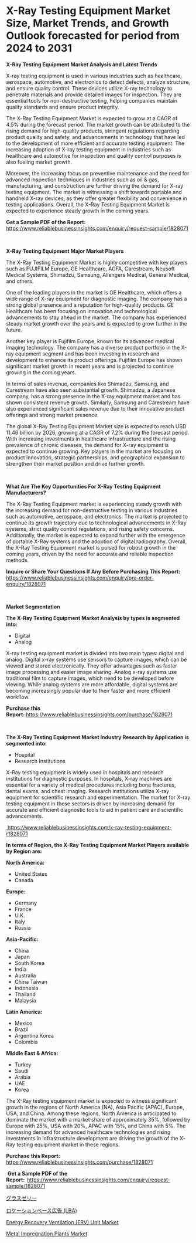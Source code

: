 <p><h1>X-Ray Testing Equipment Market Size, Market Trends, and Growth Outlook forecasted for period from 2024 to 2031</h1></p><p><strong>X-Ray Testing Equipment Market Analysis and Latest Trends</strong></p>
<p><p>X-ray testing equipment is used in various industries such as healthcare, aerospace, automotive, and electronics to detect defects, analyze structure, and ensure quality control. These devices utilize X-ray technology to penetrate materials and provide detailed images for inspection. They are essential tools for non-destructive testing, helping companies maintain quality standards and ensure product integrity.</p><p>The X-Ray Testing Equipment Market is expected to grow at a CAGR of 4.5% during the forecast period. The market growth can be attributed to the rising demand for high-quality products, stringent regulations regarding product quality and safety, and advancements in technology that have led to the development of more efficient and accurate testing equipment. The increasing adoption of X-ray testing equipment in industries such as healthcare and automotive for inspection and quality control purposes is also fueling market growth.</p><p>Moreover, the increasing focus on preventive maintenance and the need for advanced inspection techniques in industries such as oil & gas, manufacturing, and construction are further driving the demand for X-ray testing equipment. The market is witnessing a shift towards portable and handheld X-ray devices, as they offer greater flexibility and convenience in testing applications. Overall, the X-Ray Testing Equipment Market is expected to experience steady growth in the coming years.</p></p>
<p><strong>Get a Sample PDF of the Report:&nbsp;</strong> <a href="https://www.reliablebusinessinsights.com/enquiry/request-sample/1828071">https://www.reliablebusinessinsights.com/enquiry/request-sample/1828071</a></p>
<p>&nbsp;</p>
<p><strong>X-Ray Testing Equipment Major Market Players</strong></p>
<p><p>The X-Ray Testing Equipment Market is highly competitive with key players such as FUJIFILM Europe, GE Healthcare, AGFA, Carestream, Neusoft Medical Systems, Shimadzu, Samsung, Allengers Medical, General Medical, and others. </p><p>One of the leading players in the market is GE Healthcare, which offers a wide range of X-ray equipment for diagnostic imaging. The company has a strong global presence and a reputation for high-quality products. GE Healthcare has been focusing on innovation and technological advancements to stay ahead in the market. The company has experienced steady market growth over the years and is expected to grow further in the future.</p><p>Another key player is Fujifilm Europe, known for its advanced medical imaging technology. The company has a diverse product portfolio in the X-ray equipment segment and has been investing in research and development to enhance its product offerings. Fujifilm Europe has shown significant market growth in recent years and is projected to continue growing in the coming years.</p><p>In terms of sales revenue, companies like Shimadzu, Samsung, and Carestream have also seen substantial growth. Shimadzu, a Japanese company, has a strong presence in the X-ray equipment market and has shown consistent revenue growth. Similarly, Samsung and Carestream have also experienced significant sales revenue due to their innovative product offerings and strong market presence.</p><p>The global X-Ray Testing Equipment Market size is expected to reach USD 11.46 billion by 2026, growing at a CAGR of 7.2% during the forecast period. With increasing investments in healthcare infrastructure and the rising prevalence of chronic diseases, the demand for X-ray equipment is expected to continue growing. Key players in the market are focusing on product innovation, strategic partnerships, and geographical expansion to strengthen their market position and drive further growth.</p></p>
<p>&nbsp;</p>
<p><strong>What Are The Key Opportunities For X-Ray Testing Equipment Manufacturers?</strong></p>
<p><p>The X-Ray Testing Equipment market is experiencing steady growth with the increasing demand for non-destructive testing in various industries such as automotive, aerospace, and electronics. The market is projected to continue its growth trajectory due to technological advancements in X-Ray systems, strict quality control regulations, and rising safety concerns. Additionally, the market is expected to expand further with the emergence of portable X-Ray systems and the adoption of digital radiography. Overall, the X-Ray Testing Equipment market is poised for robust growth in the coming years, driven by the need for accurate and reliable inspection methods.</p></p>
<p><strong>Inquire or Share Your Questions If Any Before Purchasing This Report:</strong> <a href="https://www.reliablebusinessinsights.com/enquiry/pre-order-enquiry/1828071">https://www.reliablebusinessinsights.com/enquiry/pre-order-enquiry/1828071</a></p>
<p>&nbsp;</p>
<p><strong>Market Segmentation</strong></p>
<p><strong>The X-Ray Testing Equipment Market Analysis by types is segmented into:</strong></p>
<p><ul><li>Digital</li><li>Analog</li></ul></p>
<p><p>X-ray testing equipment market is divided into two main types: digital and analog. Digital x-ray systems use sensors to capture images, which can be viewed and stored electronically. They offer advantages such as faster image processing and easier image sharing. Analog x-ray systems use traditional film to capture images, which need to be developed before viewing. While analog systems are more affordable, digital systems are becoming increasingly popular due to their faster and more efficient workflow.</p></p>
<p><strong>Purchase this Report:&nbsp;</strong><a href="https://www.reliablebusinessinsights.com/purchase/1828071">https://www.reliablebusinessinsights.com/purchase/1828071</a></p>
<p>&nbsp;</p>
<p><strong>The X-Ray Testing Equipment Market Industry Research by Application is segmented into:</strong></p>
<p><ul><li>Hospital</li><li>Research Institutions</li></ul></p>
<p><p>X-Ray testing equipment is widely used in hospitals and research institutions for diagnostic purposes. In hospitals, X-ray machines are essential for a variety of medical procedures including bone fractures, dental exams, and chest imaging. Research institutions utilize X-ray equipment for scientific research and experimentation. The market for X-ray testing equipment in these sectors is driven by increasing demand for accurate and efficient diagnostic tools to aid in patient care and scientific advancements.</p></p>
<p><a href="https://www.reliablebusinessinsights.com/x-ray-testing-equipment-r1828071">&nbsp;https://www.reliablebusinessinsights.com/x-ray-testing-equipment-r1828071</a></p>
<p><strong>In terms of Region, the X-Ray Testing Equipment Market Players available by Region are:</strong></p>
<p>
    <p> <strong> North America: </strong>
        <ul>
            <li>United States</li>
            <li>Canada</li>
        </ul>
        </p> 
    <p> <strong> Europe: </strong>
        <ul>
            <li>Germany</li>
            <li>France</li>
            <li>U.K.</li>
            <li>Italy</li>
            <li>Russia</li>
        </ul>
        </p> 
    <p> <strong> Asia-Pacific: </strong>
        <ul>
            <li>China</li>
            <li>Japan</li>
            <li>South Korea</li>
            <li>India</li>
            <li>Australia</li>
            <li>China Taiwan</li>
            <li>Indonesia</li>
            <li>Thailand</li>
            <li>Malaysia</li>
        </ul>
        </p> 
    <p> <strong> Latin America: </strong>
        <ul>
            <li>Mexico</li>
            <li>Brazil</li>
            <li>Argentina Korea</li>
            <li>Colombia</li>
        </ul>
        </p> 
    <p> <strong> Middle East & Africa: </strong>
        <ul>
            <li>Turkey</li>
            <li>Saudi</li>
            <li>Arabia</li>
            <li>UAE</li>
            <li>Korea</li>
        </ul>
    </p>
    </p>
<p><p>The X-Ray testing equipment market is expected to witness significant growth in the regions of North America (NA), Asia Pacific (APAC), Europe, USA, and China. Among these regions, North America is anticipated to dominate the market with a market share of approximately 35%, followed by Europe with 25%, USA with 20%, APAC with 15%, and China with 5%. The increasing demand for advanced healthcare technologies and rising investments in infrastructure development are driving the growth of the X-Ray testing equipment market in these regions.</p></p>
<p><strong>Purchase this Report: </strong><a href="https://www.reliablebusinessinsights.com/purchase/1828071">https://www.reliablebusinessinsights.com/purchase/1828071</a></p>
<p>&nbsp;<strong>Get a Sample PDF of the Report:&nbsp;&nbsp;</strong><a href="https://www.reliablebusinessinsights.com/enquiry/request-sample/1828071">https://www.reliablebusinessinsights.com/enquiry/request-sample/1828071</a></p>
<p><strong></strong></p>
<p><p><a href="https://github.com/BoydYundt1/Market-Research-Report-List-2/blob/main/6915644169612.md">グラスゼリー</a></p><p><a href="https://github.com/dathomson6534/Market-Research-Report-List-2/blob/main/9924812169611.md">ロケーションベース広告 (LBA)</a></p><p><a href="https://github.com/singletonthaxterkelliehr2df/Market-Research-Report-List-3/blob/main/energy-recovery-ventilation-erv-unit-market.md">Energy Recovery Ventilation (ERV) Unit Market</a></p><p><a href="https://github.com/kufem1/Market-Research-Report-List-3/blob/main/metal-impregnation-plants-market.md">Metal Impregnation Plants Market</a></p></p>